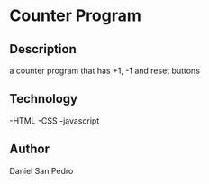 # Counter Program

## Description

a counter program that has +1, -1 and reset buttons

## Technology

-HTML
-CSS
-javascript

## Author

Daniel San Pedro
